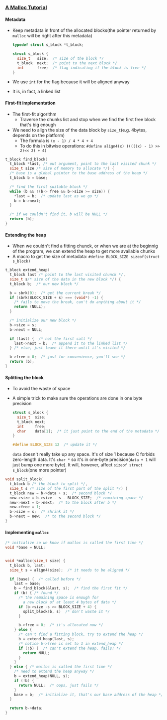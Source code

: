 ### [A Malloc Tutorial](http://www.inf.udec.cl/~leo/Malloc_tutorial.pdf)

#### Metadata

* Keep metadata in front of the allocated blocks(the pointer returned by `malloc` will be right after this metadata)

  ```c
  typedef struct s_block *t_block;

  struct s_block {
    size_t   size;  /* size of the block */
    t_block  next;  /* point to the next block */
    int      free;  /* flag indicating if the block is free */
  }
  ```
* We use `int` for the flag because it will be aligned anyway
* It is, in fact, a linked list

#### First-fit implementation

* The first-fit algorithm
  * Traverse the chunks list and stop when we find the first free block that's big enough
* We need to align the size of the data block by `size_t`(e.g. 4bytes, depends on the platform)
  * The formula is `(x - 1) / 4 * 4 + 4`
  * To do this in bitwise operations: `#define align4(x) (((((x) - 1) >> 2)<< 2) + 4)`

```c
t_block find_block(
  t_block *last, /* out argument, point to the last visited chunk */
  size_t size /* size of memory to allocate */) {
  /* base is a global pointer to the base address of the heap */
  t_block b = base;

  /* find the first suitable block */
  while (b && !(b-> free && b->size >= size)) {
    *last = b;  /* update last as we go */
    b = b->next;
  }

  /* if we couldn't find it, b will be NULL */
  return (b);
}
```

#### Extending the heap

* When we couldn't find a fitting chunck, or when we are at the beginnig of the program, we can extend the heap to get more available chunks
* A macro to get the size of metadata: `#define BLOCK_SIZE sizeof(struct s_block)`

```c
t_block extend_heap(
  t_block last /* point to the last visited chunck */,
  size_t s/* size of the data in the new block */) {
  t_block b;  /* our new block */

  b = sbrk(0);  /* get the current break */
  if (sbrk(BLOCK_SIZE + s) === (void*) -1) {
    /* fails to move the break, can't do anything about it */
    return (NULL);
  }

  /* initialize our new block */
  b->size = s;
  b->next = NULL;

  if (last) {  /* not the first call */
    last->next = b;  /* append it to the linked list */
  } /* else, just leave it there until it's visited */

  b->free = 0;  /* just for convenience, you'll see */
  return (b);
}
```

#### Splitting the block

* To avoid the waste of space
* A simple trick to make sure the operations are done in one byte precision

  ```c
  struct s_block {
    size_t  size;
    t_block next;
    int     free;
    char    data[1];  /* it just point to the end of the metadata */
  }

  #define BLOCK_SIZE 12  /* update it */
  ```

  `data` doesn't really take up any space. It's of size 1 because C forbids zero-length data. It's `char *` so it's in one-byte precision(`data + 1` will just bump one more byte). It will, however, affect `sizeof struct s_block`(one more pointer)

```c
void split_block(
  t_block b /* the block to split */,
  size_t s /* size of the first part of the split */) {
  t_block new = b->data + s;  /* second block */
  new->size = b->size - s - BLOCK_SIZE;  /* remaining space */
  new->next = b->next;  /* to the block after b */
  new->free = 1;
  b->size = s;  /* shrink it */
  b->next = new;  /* to the second block */
}
```

#### Implementing `malloc`

```c
/* initialize so we know if malloc is called the first time */
void *base = NULL;


void *malloc(size_t size) {
  t_block b, last;
  size_t s = align4(size);  /* it needs to be aligned */

  if (base) {  /* called before */
    last = base;
    b = find_block(&last, s);  /* find the first fit */
    if (b) { /* found */
      /* the remaining space is enough for
        a new block of at least 4 bytes of data */
      if (b->size -s >= BLOCK_SIZE + 4) {
        split_block(b, s)  /* don't waste it */
      }

      b->free = 0;  /* it's allocated now */
    } else {
      /* can't find a fitting block, try to extend the heap */
      b = extend_heap(last, s);
      /* notice b->free is set to 1 in extend_heap */
      if (!b) {  /* can't extend the heap, fails! */
        return NULL;
      }
    }
  } else { /* malloc is called the first time */
    /* need to extend the heap anyway */
    b = extend_heap(NULL, s);
    if (!b) {
      return NULL;  /* oops, just fails */
    }
    base = b;  /* initialize it, that's our base address of the heap */
  }

  return b->data;
}
```
